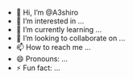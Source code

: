 - 👋 Hi, I’m @A3shiro
- 👀 I’m interested in ...
- 🌱 I’m currently learning ...
- 💞️ I’m looking to collaborate on ...
- 📫 How to reach me ...
- 😄 Pronouns: ...
- ⚡ Fun fact: ...

<!---
A3shiro/A3shiro is a ✨ special ✨ repository because its `README.md` (this file) appears on your GitHub profile.
You can click the Preview link to take a look at your changes.
--->
